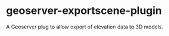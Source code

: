 geoserver-exportscene-plugin
============================

A Geoserver plug to allow export of elevation data to 3D models.